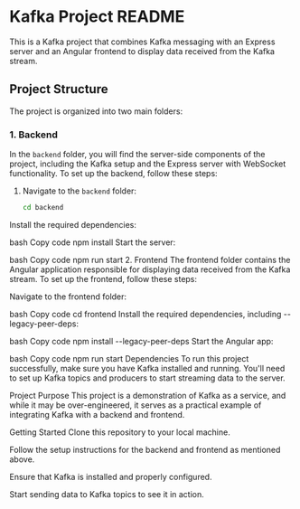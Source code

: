 # Kafka Project README

This is a Kafka project that combines Kafka messaging with an Express server and an Angular frontend to display data received from the Kafka stream.

## Project Structure

The project is organized into two main folders:

### 1. Backend

In the `backend` folder, you will find the server-side components of the project, including the Kafka setup and the Express server with WebSocket functionality. To set up the backend, follow these steps:

1. Navigate to the `backend` folder:
   ```bash
   cd backend
Install the required dependencies:

bash
Copy code
npm install
Start the server:

bash
Copy code
npm run start
2. Frontend
The frontend folder contains the Angular application responsible for displaying data received from the Kafka stream. To set up the frontend, follow these steps:

Navigate to the frontend folder:

bash
Copy code
cd frontend
Install the required dependencies, including --legacy-peer-deps:

bash
Copy code
npm install --legacy-peer-deps
Start the Angular app:

bash
Copy code
npm run start
Dependencies
To run this project successfully, make sure you have Kafka installed and running. You'll need to set up Kafka topics and producers to start streaming data to the server.

Project Purpose
This project is a demonstration of Kafka as a service, and while it may be over-engineered, it serves as a practical example of integrating Kafka with a backend and frontend.

Getting Started
Clone this repository to your local machine.

Follow the setup instructions for the backend and frontend as mentioned above.

Ensure that Kafka is installed and properly configured.

Start sending data to Kafka topics to see it in action.
